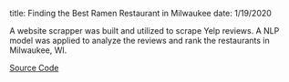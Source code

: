title: Finding the Best Ramen Restaurant in Milwaukee
date: 1/19/2020

A website scrapper was built and utilized to scrape Yelp reviews. A NLP model was applied to analyze the reviews and rank the restaurants in Milwaukee, WI.


<a href="https://github.com/ygeszvain/projects/blob/master/Scrape_Yelp_Reviews.ipynb">Source Code</a><a></a>
